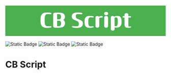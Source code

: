 ![Logo](markdown_assets/CB_Script.png)

![Static Badge](https://img.shields.io/badge/version-v0.0.1-green)
![Static Badge](https://img.shields.io/badge/author-AstroDev-blue)
![Static Badge](https://img.shields.io/badge/Made_With_%E2%9D%A4_by_AstroDev-yellow)

# CB Script